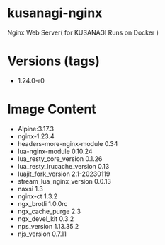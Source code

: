 # kusanagi-nginx

Nginx Web Server( for KUSANAGI Runs on Docker )

# Versions (tags)

- 1.24.0-r0

# Image Content

- Alpine:3.17.3
- nginx-1.23.4
- headers-more-nginx-module 0.34
- lua-nginx-module 0.10.24
- lua_resty_core_version 0.1.26
- lua_resty_lrucache_version 0.13
- luajit_fork_version 2.1-20230119
- stream_lua_nginx_version 0.0.13
- naxsi 1.3
- nginx-ct 1.3.2
- ngx_brotli 1.0.0rc
- ngx_cache_purge 2.3
- ngx_devel_kit 0.3.2
- nps_version 1.13.35.2
- njs_version 0.7.11

